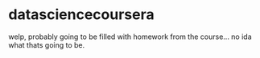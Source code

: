 # datasciencecoursera
welp, probably going to be filled with homework from the course... no ida what thats going to be.
